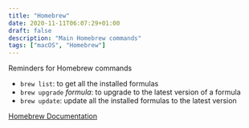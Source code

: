 ```yaml
---
title: "Homebrew"
date: 2020-11-11T06:07:29+01:00
draft: false
description: "Main Homebrew commands"
tags: ["macOS", "Homebrew"]
---
```


Reminders for Homebrew commands

* `brew list`:  to get all the installed formulas
* `brew upgrade` _formula_:  to upgrade to the latest version of a formula
* `brew update`: update all the installed formulas to the latest version

[Homebrew Documentation](https://docs.brew.sh/Manpage)


